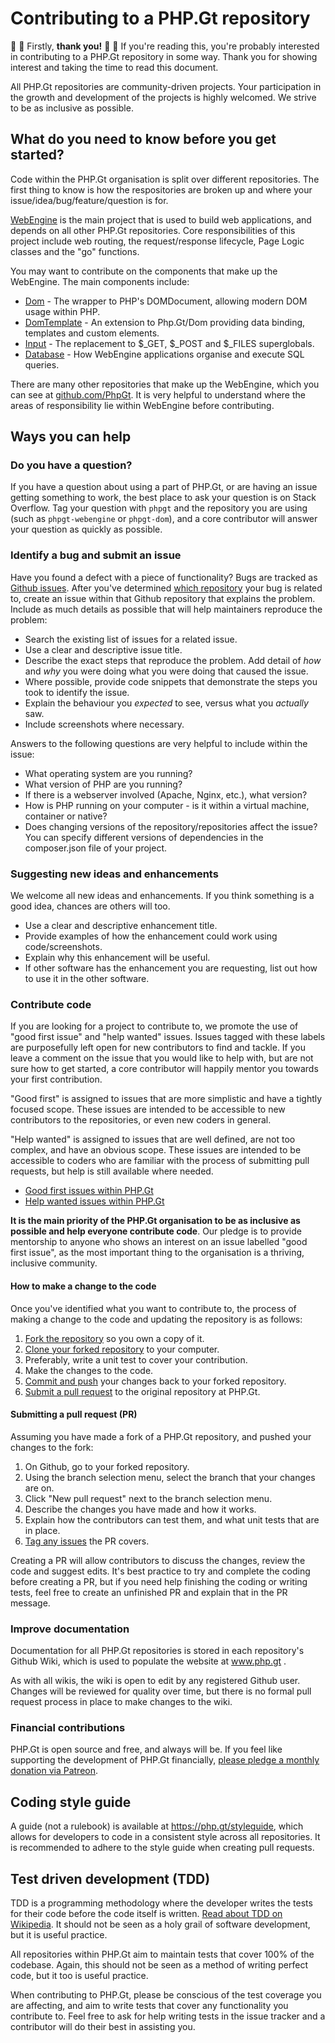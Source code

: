 Contributing to a PHP.Gt repository
===================================

🙌 🎉 Firstly, **thank you!** 🎉 🙌 If you're reading this, you're probably interested in contributing to a PHP.Gt repository in some way. Thank you for showing interest and taking the time to read this document.

All PHP.Gt repositories are community-driven projects. Your participation in the growth and development of the projects is highly welcomed. We strive to be as inclusive as possible.

What do you need to know before you get started?
------------------------------------------------

Code within the PHP.Gt organisation is split over different repositories. The first thing to know is how the respositories are broken up and where your issue/idea/bug/feature/question is for.

[WebEngine](https://php.gt/webengine) is the main project that is used to build web applications, and depends on all other PHP.Gt repositories. Core responsibilities of this project include web routing, the request/response lifecycle, Page Logic classes and the "go" functions.

You may want to contribute on the components that make up the WebEngine. The main components include:

+ [Dom](https://php.gt/dom) - The wrapper to PHP's DOMDocument, allowing modern DOM usage within PHP.
+ [DomTemplate](https://php.gt/domtemplate) - An extension to Php.Gt/Dom providing data binding, templates and custom elements.
+ [Input](https://php.gt/input) - The replacement to $_GET, $_POST and $_FILES superglobals.
+ [Database](https://php.gt/database) - How WebEngine applications organise and execute SQL queries.

There are many other repositories that make up the WebEngine, which you can see at [github.com/PhpGt](https://github.com/PhpGt). It is very helpful to understand where the areas of responsibility lie within WebEngine before contributing.

Ways you can help
-----------------

### Do you have a question?

If you have a question about using a part of PHP.Gt, or are having an issue getting something to work, the best place to ask your question is on Stack Overflow. Tag your question with `phpgt` and the repository you are using (such as `phpgt-webengine` or `phpgt-dom`), and a core contributor will answer your question as quickly as possible.

### Identify a bug and submit an issue

Have you found a defect with a piece of functionality? Bugs are tracked as [Github issues](https://help.github.com/articles/about-issues/). After you've determined [which repository](#what-do-you-need-to-know-before-you-get-started) your bug is related to, create an issue within that Github repository that explains the problem. Include as much details as possible that will help maintainers reproduce the problem:

+ Search the existing list of issues for a related issue.
+ Use a clear and descriptive issue title.
+ Describe the exact steps that reproduce the problem. Add detail of _how_ and _why_ you were doing what you were doing that caused the issue.
+ Where possible, provide code snippets that demonstrate the steps you took to identify the issue.
+ Explain the behaviour you _expected_ to see, versus what you _actually_ saw.
+ Include screenshots where necessary.

Answers to the following questions are very helpful to include within the issue:

+ What operating system are you running?
+ What version of PHP are you running?
+ If there is a webserver involved (Apache, Nginx, etc.), what version?
+ How is PHP running on your computer - is it within a virtual machine, container or native?
+ Does changing versions of the repository/repositories affect the issue? You can specify different versions of dependencies in the composer.json file of your project.

### Suggesting new ideas and enhancements

We welcome all new ideas and enhancements. If you think something is a good idea, chances are others will too.

+ Use a clear and descriptive enhancement title.
+ Provide examples of how the enhancement could work using code/screenshots.
+ Explain why this enhancement will be useful.
+ If other software has the enhancement you are requesting, list out how to use it in the other software.

### Contribute code

If you are looking for a project to contribute to, we promote the use of "good first issue" and "help wanted" issues. Issues tagged with these labels are purposefully left open for new contributors to find and tackle. If you leave a comment on the issue that you would like to help with, but are not sure how to get started, a core contributor will happily mentor you towards your first contribution.

"Good first" is assigned to issues that are more simplistic and have a tightly focused scope. These issues are intended to be accessible to new contributors to the repositories, or even new coders in general.

"Help wanted" is assigned to issues that are well defined, are not too complex, and have an obvious scope. These issues are intended to be accessible to coders who are familiar with the process of submitting pull requests, but help is still available where needed.

+ [Good first issues within PHP.Gt][good-first-issues]
+ [Help wanted issues within PHP.Gt][help-wanted-issues]

**It is the main priority of the PHP.Gt organisation to be as inclusive as possible and help everyone contribute code**. Our pledge is to provide mentorship to anyone who shows an interest on an issue labelled "good first issue", as the most important thing to the organisation is a thriving, inclusive community.

#### How to make a change to the code

Once you've identified what you want to contribute to, the process of making a change to the code and updating the repository is as follows:

1. [Fork the repository](https://help.github.com/articles/fork-a-repo/) so you own a copy of it.
1. [Clone your forked repository](https://help.github.com/articles/cloning-a-repository/) to your computer.
2. Preferably, write a unit test to cover your contribution.
3. Make the changes to the code.
4. [Commit and push](https://help.github.com/articles/adding-a-file-to-a-repository-using-the-command-line/) your changes back to your forked repository.
5. [Submit a pull request](https://help.github.com/articles/creating-a-pull-request/) to the original repository at PHP.Gt.

#### Submitting a pull request (PR)

Assuming you have made a fork of a PHP.Gt repository, and pushed your changes to the fork:

1. On Github, go to your forked repository.
2. Using the branch selection menu, select the branch that your changes are on.
3. Click "New pull request" next to the branch selection menu.
4. Describe the changes you have made and how it works.
5. Explain how the contributors can test them, and what unit tests that are in place.
6. [Tag any issues](https://blog.github.com/2013-05-14-closing-issues-via-pull-requests/) the PR covers.

Creating a PR will allow contributors to discuss the changes, review the code and suggest edits. It's best practice to try and complete the coding before creating a PR, but if you need help finishing the coding or writing tests, feel free to create an unfinished PR and explain that in the PR message.

### Improve documentation

Documentation for all PHP.Gt repositories is stored in each repository's Github Wiki, which is used to populate the website at www.php.gt .

As with all wikis, the wiki is open to edit by any registered Github user. Changes will be reviewed for quality over time, but there is no formal pull request process in place to make changes to the wiki.

### Financial contributions

PHP.Gt is open source and free, and always will be. If you feel like supporting the development of PHP.Gt financially, [please pledge a monthly donation via Patreon](https://www.patreon.com/phpgt).

Coding style guide
------------------

A guide (not a rulebook) is available at https://php.gt/styleguide, which allows for developers to code in a consistent style across all repositories. It is recommended to adhere to the style guide when creating pull requests.

Test driven development (TDD)
-----------------------------

TDD is a programming methodology where the developer writes the tests for their code before the code itself is written. [Read about TDD on Wikipedia](https://en.wikipedia.org/wiki/Test-driven_development). It should not be seen as a holy grail of software development, but it is useful practice.

All repositories within PHP.Gt aim to maintain tests that cover 100% of the codebase. Again, this should not be seen as a method of writing perfect code, but it too is useful practice.

When contributing to PHP.Gt, please be conscious of the test coverage you are affecting, and aim to write tests that cover any functionality you contribute to. Feel free to ask for help writing tests in the issue tracker and a contributor will do their best in assisting you.

[good-first-issues]: https://github.com/search?l=&q=org%3Aphpgt+type%3Aissue+is%3Aopen+label%3A%22good+first+issue%22&ref=advsearch&type=Issues&utf8=%E2%9C%93
[help-wanted-issues]: https://github.com/search?l=&q=org%3Aphpgt+type%3Aissue+is%3Aopen+label%3A%22help-wanted%22&ref=advsearch&type=Issues&utf8=%E2%9C%93
